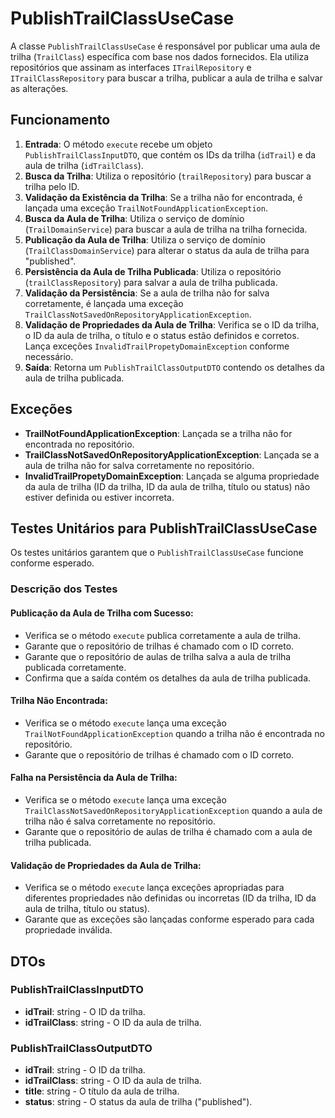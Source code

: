 # PublishTrailClassUseCase

A classe `PublishTrailClassUseCase` é responsável por publicar uma aula de trilha (`TrailClass`) específica com base nos dados fornecidos. Ela utiliza repositórios que assinam as interfaces `ITrailRepository` e `ITrailClassRepository` para buscar a trilha, publicar a aula de trilha e salvar as alterações.

## Funcionamento

1. **Entrada**: O método `execute` recebe um objeto `PublishTrailClassInputDTO`, que contém os IDs da trilha (`idTrail`) e da aula de trilha (`idTrailClass`).
2. **Busca da Trilha**: Utiliza o repositório (`trailRepository`) para buscar a trilha pelo ID.
3. **Validação da Existência da Trilha**: Se a trilha não for encontrada, é lançada uma exceção `TrailNotFoundApplicationException`.
4. **Busca da Aula de Trilha**: Utiliza o serviço de domínio (`TrailDomainService`) para buscar a aula de trilha na trilha fornecida.
5. **Publicação da Aula de Trilha**: Utiliza o serviço de domínio (`TrailClassDomainService`) para alterar o status da aula de trilha para "published".
6. **Persistência da Aula de Trilha Publicada**: Utiliza o repositório (`trailClassRepository`) para salvar a aula de trilha publicada.
7. **Validação da Persistência**: Se a aula de trilha não for salva corretamente, é lançada uma exceção `TrailClassNotSavedOnRepositoryApplicationException`.
8. **Validação de Propriedades da Aula de Trilha**: Verifica se o ID da trilha, o ID da aula de trilha, o título e o status estão definidos e corretos. Lança exceções `InvalidTrailPropetyDomainException` conforme necessário.
9. **Saída**: Retorna um `PublishTrailClassOutputDTO` contendo os detalhes da aula de trilha publicada.

## Exceções

- **TrailNotFoundApplicationException**: Lançada se a trilha não for encontrada no repositório.
- **TrailClassNotSavedOnRepositoryApplicationException**: Lançada se a aula de trilha não for salva corretamente no repositório.
- **InvalidTrailPropetyDomainException**: Lançada se alguma propriedade da aula de trilha (ID da trilha, ID da aula de trilha, título ou status) não estiver definida ou estiver incorreta.

## Testes Unitários para PublishTrailClassUseCase

Os testes unitários garantem que o `PublishTrailClassUseCase` funcione conforme esperado.

### Descrição dos Testes

#### Publicação da Aula de Trilha com Sucesso:

- Verifica se o método `execute` publica corretamente a aula de trilha.
- Garante que o repositório de trilhas é chamado com o ID correto.
- Garante que o repositório de aulas de trilha salva a aula de trilha publicada corretamente.
- Confirma que a saída contém os detalhes da aula de trilha publicada.

#### Trilha Não Encontrada:

- Verifica se o método `execute` lança uma exceção `TrailNotFoundApplicationException` quando a trilha não é encontrada no repositório.
- Garante que o repositório de trilhas é chamado com o ID correto.

#### Falha na Persistência da Aula de Trilha:

- Verifica se o método `execute` lança uma exceção `TrailClassNotSavedOnRepositoryApplicationException` quando a aula de trilha não é salva corretamente no repositório.
- Garante que o repositório de aulas de trilha é chamado com a aula de trilha publicada.

#### Validação de Propriedades da Aula de Trilha:

- Verifica se o método `execute` lança exceções apropriadas para diferentes propriedades não definidas ou incorretas (ID da trilha, ID da aula de trilha, título ou status).
- Garante que as exceções são lançadas conforme esperado para cada propriedade inválida.

## DTOs

### PublishTrailClassInputDTO

- **idTrail**: string - O ID da trilha.
- **idTrailClass**: string - O ID da aula de trilha.

### PublishTrailClassOutputDTO

- **idTrail**: string - O ID da trilha.
- **idTrailClass**: string - O ID da aula de trilha.
- **title**: string - O título da aula de trilha.
- **status**: string - O status da aula de trilha ("published").
